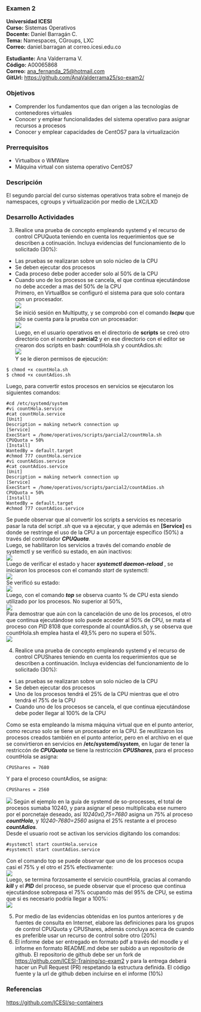 ### Examen 2
**Universidad ICESI**  
**Curso:** Sistemas Operativos  
**Docente:** Daniel Barragán C.  
**Tema:** Namespaces, CGroups, LXC  
**Correo:** daniel.barragan at correo.icesi.edu.co  
  
  
**Estudiante:** Ana Valderrama V.  
**Código:** A00065868  
**Correo:** ana_fernanda_25@hotmail.com   
**GitUrl:** https://github.com/AnaValderrama25/so-exam2/



### Objetivos
* Comprender los fundamentos que dan origen a las tecnologías de contenedores virtuales
* Conocer y emplear funcionalidades del sistema operativo para asignar recursos a procesos
* Conocer y emplear capacidades de CentOS7 para la virtualización

### Prerrequisitos
* Virtualbox o WMWare
* Máquina virtual con sistema operativo CentOS7

### Descripción
El segundo parcial del curso sistemas operativos trata sobre el manejo de namespaces, cgroups y virtualización por medio de LXC/LXD

### Desarrollo Actividades

3. Realice una prueba de concepto empleando systemd y el recurso de control CPUQuota teniendo en cuenta los requerimientos que se describen a cotinuación. Incluya evidencias del funcionamiento de lo solicitado (30%):
 * Las pruebas se realizaran sobre un solo núcleo de la CPU
 * Se deben ejecutar dos procesos
 * Cada proceso debe poder acceder solo al 50% de la CPU
 * Cuando uno de los procesos se cancela, el que continua ejecutándose no debe acceder a mas del 50% de la CPU  
 Primero, en VirtualBox se configuró el sistema para que solo contara con un procesador.  
 ![][1]  
 Se inició sesión en Multiputty, y se comprobó con el comando ***lscpu*** que sólo se cuenta para la prueba con un procesador:  
 ![][2]  
 Luego, en el usuario operativos en el directorio de **scripts** se creó otro directorio con el nombre **parcial2** y en ese directorio con el editor se crearon dos scripts en bash: countHola.sh y countAdios.sh:  
 ![][3]  
 Y se le dieron permisos de ejecución:  
 ```  
 $ chmod +x countHola.sh  
 $ chmod +x countAdios.sh  
 ```  
 Luego, para convertir estos procesos en servicios se ejecutaron los siguientes comandos: 
 ```  
 #cd /etc/systemd/system  
 #vi countHola.service  
 #cat countHola.service  
 [Unit]  
 Description = making network connection up  
 [Service]  
 ExecStart = /home/operativos/scripts/parcial2/countHola.sh  
 CPUQuota = 50%  
 [Install]  
 WantedBy = default.target  
 #chmod 777 countHola.service  
 #vi countAdios.service  
 #cat countAdios.service  
 [Unit]  
 Description = making network connection up  
 [Service]  
 ExecStart = /home/operativos/scripts/parcial2/countAdios.sh  
 CPUQuota = 50%  
 [Install]  
 WantedBy = default.target  
 #chmod 777 countAdios.service   
 ```  
 Se puede observar que al convertir los scripts a servicios es necesario pasar la ruta del script *.sh* que va a ejecutar, y que además en **[Service]** es donde se restringe el uso de la CPU a un porcentaje específico (50%) a través del controlador ***CPUQuota***.   
 Luego, se habilitaron los servicios a través del comando *enable* de systemctl y se verificó su estado, en aún inactivos:  
 ![][4]  
 Luego de verificar el estado y hacer ***systemctl daemon-reload*** , se iniciaron los procesos con el comando *start* de systemctl:  
 ![][5]  
 Se verificó su estado:  
 ![][6]  
 Luego, con el comando ***top*** se observa cuanto % de CPU esta siendo utilizado por los procesos. No superior al 50%,  
 ![][7]  
 Para demostrar que aún con la cancelación de uno de los procesos, el otro que continua ejecutándose solo puede acceder al 50% de CPU, se mata el proceso con *PID* 8108 que corresponde al countAdios.sh, y se observa que countHola.sh emplea hasta el 49,5% pero no supera el 50%.  
 ![][8]   
 
4.  Realice una prueba de concepto empleando systemd y el recurso de control CPUShares teniendo en cuenta los requerimientos que se describen a continuación. Incluya evidencias del funcionamiento de lo solicitado (30%):
 * Las pruebas se realizaran sobre un solo núcleo de la CPU
 * Se deben ejecutar dos procesos
 * Uno de los procesos tendrá el 25% de la CPU mientras que el otro tendrá el 75% de la CPU
 * Cuando uno de los procesos se cancela, el que continua ejecutándose debe poder llegar al 100% de la CPU
 
 Como se esta empleando la misma máquina virtual que en el punto anterior, como recurso solo se tiene un procesador en la CPU. Se reutilizaron los procesos creados también en el punto anterior, pero en el archivo en el que se convirtieron en servicios en **/etc/systemd/system**, en lugar de tener la restriccón de ***CPUQuota*** se tiene la restricción ***CPUShares***, para el proceso countHola se asigna:  
  ```  
  CPUShares = 7680  
  ```  
  Y para el proceso countAdios, se asigna:  
  ```  
  CPUShares = 2560  
  ```  
  ![][9]
  Según el ejemplo en la guía de systemd de so-processes, el total de procesos sumaba 10240, y para asignar el peso multiplicaba ese numero por el porcnetaje deseado, así *10240x0,75=7680* asigna un 75% al proceso ***countHola***, y *10240-7680=2560* asigna el 25% restante a el proceso ***countAdios***.  
  Desde el usuario root se activan los servicios digitando los comandos:  
  ```  
  #systemctl start countHola.service   
  #systemctl start countAdios.service   
  
  ```  
  Con el comando top se puede observar que uno de los procesos ocupa casi el 75% y el otro el 25% efectivamente:  
  ![][10]  
  Luego, se termina forzosamente el servicio countHola, gracias al comando ***kill*** y el  ***PID*** del proceso, se puede observar que el proceso que continua ejecutándose sobrepasa el 75% ocupando más del 95% de CPU, se estima que si es necesario podría llegar a 100%:  
  ![][11]  
  
5. Por medio de las evidencias obtenidas en los puntos anteriores y de fuentes de consulta en Internet, elabore las definiciones para los grupos de control CPUQuota y CPUShares, además concluya acerca de cuando es preferible usar un recurso de control sobre otro (20%)
6. El informe debe ser entregado en formato pdf a través del moodle y el informe en formato README.md debe ser subido a un repositorio de github. El repositorio de github debe ser un fork de https://github.com/ICESI-Training/so-exam2 y para la entrega deberá hacer un Pull Request (PR) respetando la estructura definida. El código fuente y la url de github deben incluirse en el informe (10%)  

### Referencias
https://github.com/ICESI/so-containers

[1]: images/Procesador1.PNG  
[2]: images/Procesador2.PNG  
[3]: images/Processes.PNG  
[4]: images/AuthenticationStatus.PNG  
[5]: images/StartProcesses.PNG  
[6]: images/ActiveProcesses.PNG  
[7]: images/CPUusage.PNG  
[8]: images/KillCountAdios.PNG  
[9]: images/CPUShares.PNG  
[10]: images/CPUShares2.PNG  
[11]: images/CPUShares3.PNG  
